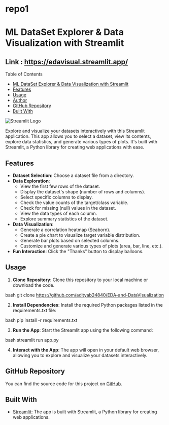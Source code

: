 # repo1
# ML DataSet Explorer & Data Visualization with Streamlit
## Link : https://edavisual.streamlit.app/

 Table of Contents

-  [ML DataSet Explorer & Data Visualization with Streamlit](#ml-dataset-explorer--data-visualization-with-streamlit)
  - [Features](#features)
  - [Usage](#usage)
  - [Author](#author)
  - [GitHub Repository](#github-repository)
  - [Built With](#built-with)
 

![Streamlit Logo](https://www.streamlit.io/images/brand/streamlit-logo-secondary-colormark-darktext.png)

Explore and visualize your datasets interactively with this Streamlit application. This app allows you to select a dataset, view its contents, explore data statistics, and generate various types of plots. It's built with Streamlit, a Python library for creating web applications with ease.



## Features

- **Dataset Selection**: Choose a dataset file from a directory.
- **Data Exploration**:
  - View the first few rows of the dataset.
  - Display the dataset's shape (number of rows and columns).
  - Select specific columns to display.
  - Check the value counts of the target/class variable.
  - Check for missing (null) values in the dataset.
  - View the data types of each column.
  - Explore summary statistics of the dataset.
- **Data Visualization**:
  - Generate a correlation heatmap (Seaborn).
  - Create a pie chart to visualize target variable distribution.
  - Generate bar plots based on selected columns.
  - Customize and generate various types of plots (area, bar, line, etc.).
- **Fun Interaction**: Click the "Thanks" button to display balloons.

## Usage

1. **Clone Repository**: Clone this repository to your local machine or download the code.

   
bash
   git clone https://github.com/adityab24840/EDA-and-DataVisualization


2. **Install Dependencies**: Install the required Python packages listed in the requirements.txt file:

   
bash
   pip install -r requirements.txt


3. **Run the App**: Start the Streamlit app using the following command:

   
bash
   streamlit run app.py


4. **Interact with the App**: The app will open in your default web browser, allowing you to explore and visualize your datasets interactively.



## GitHub Repository

You can find the source code for this project on [GitHub](https://github.com/adityab24840/EDA-and-DataVisualization/).

## Built With

- [Streamlit](https://streamlit.io/): The app is built with Streamlit, a Python library for creating web applications.
